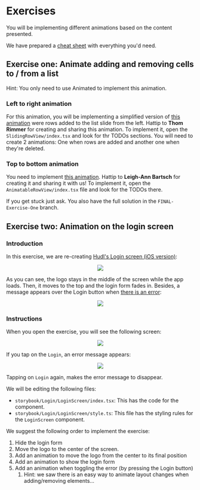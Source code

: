 # Exercises
You will be implementing different animations based on the content presented.

We have prepared a [cheat sheet](./docs/AnimatedCheatSheet.md) with everything you'd need.

## Exercise one: Animate adding and removing cells to / from a list
Hint: You only need to use Animated to implement this animation.

### Left to right animation
For this animation, you will be implementing a simplified version of [this animation](https://drive.google.com/file/d/1wJ0kIPWYxrCxnlEqxUrQPi80D8LB1m2C/view?usp=sharing) were rows added to the list slide from the left. Hattip to **Thom Rimmer** for creating and sharing this animation.
To implement it, open the `SlidingRowView/index.tsx` and look for thr TODOs sections. You will need to create 2 animations: One when rows are added and another one when they're deleted.

### Top to bottom animation
You need to implement [this animation](https://drive.google.com/open?id=1R_7ccaP6rNx4ZGHZ5pzYlZt0yXDHkH30). Hattip to **Leigh-Ann Bartsch** for creating it and sharing it with us!
To implement it, open the `AnimatableRowView/index.tsx` file and look for the TODOs there. 

If you get stuck just ask. You also have the full solution in the `FINAL-Exercise-One` branch. 

## Exercise two: Animation on the login screen
### Introduction
In this exercise, we are re-creating [Hudl's Login screen (iOS version)](https://drive.google.com/file/d/19tI6PLJ_ZQCnzGYfdmcsljKlbua3MzW9/view?usp=sharing):

<div style="text-align: center"><img src="https://user-images.githubusercontent.com/6965651/55230257-8af0a000-521f-11e9-8090-2c1b17ef76ad.gif" /></div>

As you can see, the logo stays in the middle of the screen while the app loads. Then, it moves to the top and the login form fades in. Besides, a message appears over the Login button when [there is an error](https://drive.google.com/file/d/1Kv0AZhDsAa5Ff1XinygcBt4dpzp4xhAv/view?usp=sharing):

<div style="text-align: center"><img src="https://user-images.githubusercontent.com/6965651/55231122-fdfb1600-5221-11e9-9e30-e723c792d66f.gif" /></div>

### Instructions

When you open the exercise, you will see the following screen:
<div style="text-align: center"><img src="https://user-images.githubusercontent.com/6965651/55233097-c2634a80-5227-11e9-8998-6ba233ed2466.png"></div>

If you tap on the `Login`, an error message appears:
<div style="text-align: center"><img src="https://user-images.githubusercontent.com/6965651/55233598-5eda1c80-5229-11e9-9b84-cbc9c9a1e5e3.png" /></div>

Tapping on `Login` again, makes the error message to disappear.

We will be editing the following files:
 * `storybook/Login/LoginScreen/index.tsx`: This has the code for the component.
 * `storybook/Login/LoginScreen/style.ts`: This file has the styling rules for the `LoginScreen` component.

We suggest the following order to implement the exercise:
1. Hide the login form
2. Move the logo to the center of the screen.
3. Add an animation to move the logo from the center to its final position
4. Add an animation to show the login form
5. Add an animation when toggling the error (by pressing the Login button)
   1. Hint: we saw there is an easy way to animate layout changes when adding/removing elements...

